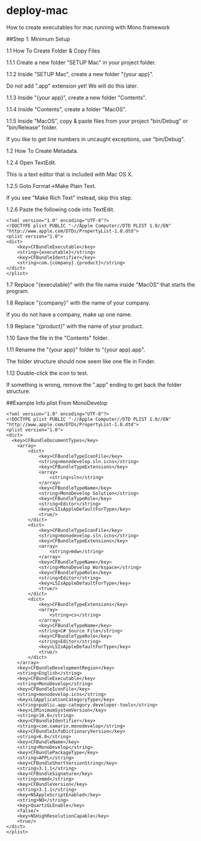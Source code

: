 deploy-mac
==========

How to create executables for mac running with Mono framework

##Step 1: Minimum Setup

1.1 How To Create Folder & Copy Files

1.1.1 Create a new folder "SETUP Mac" in your project folder.

1.1.2 Inside "SETUP Mac", create a new folder "{your app}".

Do not add ".app" extension yet! We will do this later.

1.1.3 Inside "{your app}", create a new folder "Contents".

1.1.4 Inside "Contents", create a folder "MacOS".

1.1.5 Inside "MacOS", copy & paste files from your project "bin/Debug" or "bin/Release" folder.

If you like to get line numbers in uncaught exceptions, use "bin/Debug".

1.2 How To Create Metadata.

1.2.4 Open TextEdit.

This is a text editor that is included with Mac OS X.

1.2.5 Goto Format->Make Plain Text.

If you see "Make Rich Text" instead, skip this step.

1.2.6 Paste the following code into TextEdit.

    <?xml version="1.0" encoding="UTF-8"?>
    <!DOCTYPE plist PUBLIC "-//Apple Computer//DTD PLIST 1.0//EN" "http://www.apple.com/DTDs/PropertyList-1.0.dtd">
    <plist version="1.0">
    <dict>
    	<key>CFBundleExecutable</key>
    	<string>{executable}</string>
    	<key>CFBundleIdentifier</key>
    	<string>com.{company}.{product}</string>
    </dict>
    </plist>
    
1.7 Replace "{executable}" with the file name inside "MacOS" that starts the program.

1.8 Replace "{company}" with the name of your company.

If you do not have a company, make up one name.

1.9 Replace "{product}" with the name of your product.

1.10 Save the file in the "Contents" folder.

1.11 Rename the "{your app}" folder to "{your app}.app".

The folder structure should now seem like one file in Finder.

1.12 Double-click the icon to test.

If something is wrong, remove the ".app" ending to get back the folder structure.

##Example Info.plist From MonoDevelop

    <?xml version="1.0" encoding="UTF-8"?>
    <!DOCTYPE plist PUBLIC "-//Apple Computer//DTD PLIST 1.0//EN" "http://www.apple.com/DTDs/PropertyList-1.0.dtd">
    <plist version="1.0">
    <dict>
      <key>CFBundleDocumentTypes</key>
    	<array>
    		<dict>
    			<key>CFBundleTypeIconFile</key>
    			<string>monodevelop.sln.icns</string>
    			<key>CFBundleTypeExtensions</key>
    			<array>
    				<string>sln</string>
    			</array>
    			<key>CFBundleTypeName</key>
    			<string>MonoDevelop Solution</string>
    			<key>CFBundleTypeRole</key>
    			<string>Editor</string>
    			<key>LSIsAppleDefaultForType</key>
    			<true/>
    		</dict>
    		<dict>
    			<key>CFBundleTypeIconFile</key>
    			<string>monodevelop.sln.icns</string>
    			<key>CFBundleTypeExtensions</key>
    			<array>
    				<string>mdw</string>
    			</array>
    			<key>CFBundleTypeName</key>
    			<string>MonoDevelop Workspace</string>
    			<key>CFBundleTypeRole</key>
    			<string>Editor</string>
    			<key>LSIsAppleDefaultForType</key>
    			<true/>
    		</dict>
    		<dict>
    			<key>CFBundleTypeExtensions</key>
    			<array>
    				<string>cs</string>
    			</array>
    			<key>CFBundleTypeName</key>
    			<string>C# Source File</string>
    			<key>CFBundleTypeRole</key>
    			<string>Editor</string>
    			<key>LSIsAppleDefaultForType</key>
    			<true/>
    		</dict>
    	</array>
    	<key>CFBundleDevelopmentRegion</key>
    	<string>English</string>
    	<key>CFBundleExecutable</key>
    	<string>MonoDevelop</string>
    	<key>CFBundleIconFile</key>
    	<string>monodevelop.icns</string>
    	<key>LSApplicationCategoryType</key>
    	<string>public.app-category.developer-tools</string>
    	<key>LSMinimumSystemVersion</key>
    	<string>10.6</string>
    	<key>CFBundleIdentifier</key>
    	<string>com.xamarin.monodevelop</string>
    	<key>CFBundleInfoDictionaryVersion</key>
    	<string>6.0</string>
    	<key>CFBundleName</key>
    	<string>MonoDevelop</string>
    	<key>CFBundlePackageType</key>
    	<string>APPL</string>
    	<key>CFBundleShortVersionString</key>
    	<string>3.1.1</string>
    	<key>CFBundleSignature</key>
    	<string>xmmd</string>
    	<key>CFBundleVersion</key>
    	<string>3.1.1</string>
    	<key>NSAppleScriptEnabled</key>
    	<string>NO</string>
    	<key>QuartzGLEnable</key>
    	<false/>
    	<key>NSHighResolutionCapable</key>
    	<true/>
    </dict>
    </plist>
    
